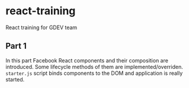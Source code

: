 react-training
==============

React training for GDEV team

Part 1
------
In this part Facebook React components and their composition are introduced. Some lifecycle methods of them are implemented/overriden. `starter.js` script binds components to the DOM and application is really started.

